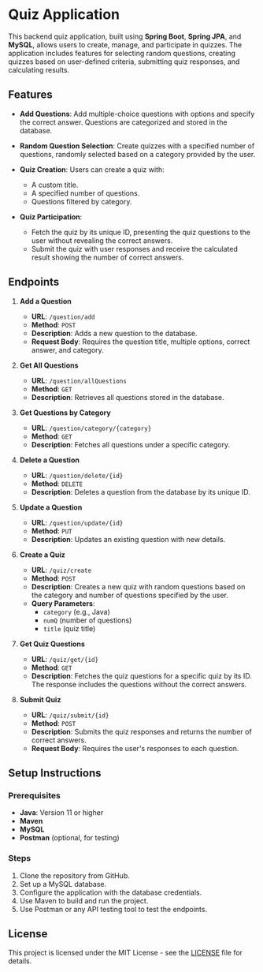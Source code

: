 # Quiz Application

This backend quiz application, built using **Spring Boot**, **Spring JPA**, and **MySQL**, allows users to create, manage, and participate in quizzes. The application includes features for selecting random questions, creating quizzes based on user-defined criteria, submitting quiz responses, and calculating results.

## Features

- **Add Questions**: Add multiple-choice questions with options and specify the correct answer. Questions are categorized and stored in the database.
  
- **Random Question Selection**: Create quizzes with a specified number of questions, randomly selected based on a category provided by the user.
  
- **Quiz Creation**: Users can create a quiz with:
  - A custom title.
  - A specified number of questions.
  - Questions filtered by category.

- **Quiz Participation**:
  - Fetch the quiz by its unique ID, presenting the quiz questions to the user without revealing the correct answers.
  - Submit the quiz with user responses and receive the calculated result showing the number of correct answers.

## Endpoints

1. **Add a Question**
   - **URL**: `/question/add`
   - **Method**: `POST`
   - **Description**: Adds a new question to the database.
   - **Request Body**: Requires the question title, multiple options, correct answer, and category.

2. **Get All Questions**
   - **URL**: `/question/allQuestions`
   - **Method**: `GET`
   - **Description**: Retrieves all questions stored in the database.

3. **Get Questions by Category**
   - **URL**: `/question/category/{category}`
   - **Method**: `GET`
   - **Description**: Fetches all questions under a specific category.

4. **Delete a Question**
   - **URL**: `/question/delete/{id}`
   - **Method**: `DELETE`
   - **Description**: Deletes a question from the database by its unique ID.

5. **Update a Question**
   - **URL**: `/question/update/{id}`
   - **Method**: `PUT`
   - **Description**: Updates an existing question with new details.

6. **Create a Quiz**
   - **URL**: `/quiz/create`
   - **Method**: `POST`
   - **Description**: Creates a new quiz with random questions based on the category and number of questions specified by the user.
   - **Query Parameters**:
     - `category` (e.g., Java)
     - `numQ` (number of questions)
     - `title` (quiz title)

7. **Get Quiz Questions**
   - **URL**: `/quiz/get/{id}`
   - **Method**: `GET`
   - **Description**: Fetches the quiz questions for a specific quiz by its ID. The response includes the questions without the correct answers.

8. **Submit Quiz**
   - **URL**: `/quiz/submit/{id}`
   - **Method**: `POST`
   - **Description**: Submits the quiz responses and returns the number of correct answers.
   - **Request Body**: Requires the user's responses to each question.

## Setup Instructions

### Prerequisites
- **Java**: Version 11 or higher
- **Maven**
- **MySQL**
- **Postman** (optional, for testing)

### Steps
1. Clone the repository from GitHub.
2. Set up a MySQL database.
3. Configure the application with the database credentials.
4. Use Maven to build and run the project.
5. Use Postman or any API testing tool to test the endpoints.

## License

This project is licensed under the MIT License - see the [LICENSE](LICENSE) file for details.
